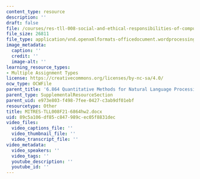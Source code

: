 ```yaml
---
content_type: resource
description: ''
draft: false
file: /courses/res-tll-008-social-and-ethical-responsibilities-of-computing-serc-fall-2021/89c5a106df85c847989cec05f8831dec_MITRES-TLL008F21-6864hw2.docx
file_size: 26811
file_type: application/vnd.openxmlformats-officedocument.wordprocessingml.document
image_metadata:
  caption: ''
  credit: ''
  image-alt: ''
learning_resource_types:
- Multiple Assignment Types
license: https://creativecommons.org/licenses/by-nc-sa/4.0/
ocw_type: OCWFile
parent_title: '6.864 Quantitative Methods for Natural Language Processing '
parent_type: SupplementalResourceSection
parent_uid: e973e803-f498-7fee-0427-c3ab9df01ebf
resourcetype: Other
title: MITRES-TLL008F21-6864hw2.docx
uid: 89c5a106-df85-c847-989c-ec05f8831dec
video_files:
  video_captions_file: ''
  video_thumbnail_file: ''
  video_transcript_file: ''
video_metadata:
  video_speakers: ''
  video_tags: ''
  youtube_description: ''
  youtube_id: ''
---
```

